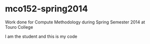 mco152-spring2014
=================

Work done for Compute Methodology during Spring Semester 2014 at Touro College

I am the student and this is my code
